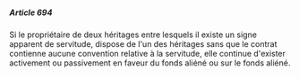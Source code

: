 ##### Article 694

Si le propriétaire de deux héritages entre lesquels il existe un signe apparent de servitude, dispose de l'un des héritages sans que le contrat contienne aucune convention relative à la servitude, elle continue d'exister activement ou passivement en faveur du fonds aliéné ou sur le fonds aliéné.

